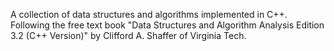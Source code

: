 A collection of data structures and algorithms implemented in C++. Following the free text book "Data Structures and Algorithm Analysis Edition 3.2 (C++ Version)" by Clifford A. Shaffer of Virginia Tech.
